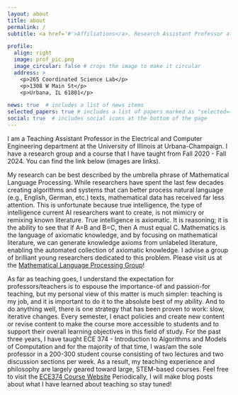 ```yaml
---
layout: about
title: about
permalink: /
subtitle: <a href='#'>Affiliations</a>. Research Assistant Professor at UIUC, Head of MLP-group

profile:
  align: right
  image: prof_pic.png
  image_circular: false # crops the image to make it circular
  address: >
    <p>265 Coordinated Science Lab</p>
    <p>1308 W Main St</p>
    <p>Urbana, IL 61801</p>

news: true  # includes a list of news items
selected_papers: true # includes a list of papers marked as "selected={true}"
social: true  # includes social icons at the bottom of the page
---
```


I am a Teaching Assistant Professor in the Electrical and Computer Engineering department at the University of Illinois at Urbana-Champaign. I have a research group and a course that I have taught from Fall 2020 - Fall 2024. You can find the link below (images are links).  

My research can be best described by the umbrella phrase of Mathematical Language Processing. While researchers have spent the last few decades creating algorithms and systems that can better process natural language (e.g., English, German, etc.) texts, mathematical data has received far less attention. This is unfortunate because true intelligence, the type of intelligence current AI researchers want to create, is not mimicry or remixing known literature. True intelligence is axiomatic. It is reasoning; it is the ability to see that if A=B and B=C, then A must equal C. Mathematics is the language of axiomatic knowledge, and by focusing on mathematical literature, we can generate knowledge axioms from unlabeled literature, enabling the automated collection of axiomatic knowledge. I advise a group of brilliant young researchers dedicated to this problem. Please visit us at the [Mathematical Language Processing Group](https://mlpgroup.xyz/)!

As far as teaching goes, I understand the expectation for professors/teachers is to espouse the importance-of and passion-for teaching, but my personal view of this matter is much simpler: teaching is my job, and it is important to do it to the absolute best of my ability. And to do anything well, there is one strategy that has been proven to work: slow, iterative changes. Every semester, I enact policies and create new content or revise content to make the course more accessible to students and to support their overall learning objectives in this field of study. For the past three years, I have taught ECE 374 - Introduction to Algorithms and Models of
Computation and for the majority of that time, I was/am the sole professor in a 200-300 student course consisting of two lectures and two discussion sections per week. As a result, my teaching experience and philosophy are largely
geared toward large, STEM-based courses. Feel free to visit the [ECE374 Course Website](https://ecealgo.com/) Periodically, I will make blog posts about what I have learned about teaching so stay tuned!


<!-- Write your biography here. Tell the world about yourself. Link to your favorite [subreddit](http://reddit.com). You can put a picture in, too. The code is already in, just name your picture `prof_pic.jpg` and put it in the `img/` folder.

Put your address / P.O. box / other info right below your picture. You can also disable any of these elements by editing `profile` property of the YAML header of your `_pages/about.md`. Edit `_bibliography/papers.bib` and Jekyll will render your [publications page](/al-folio/publications/) automatically.

Link to your social media connections, too. This theme is set up to use [Font Awesome icons](http://fortawesome.github.io/Font-Awesome/) and [Academicons](https://jpswalsh.github.io/academicons/), like the ones below. Add your Facebook, Twitter, LinkedIn, Google Scholar, or just disable all of them. -->
